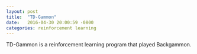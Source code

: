 ```yaml
---
layout: post
title:  "TD-Gammon"
date:   2016-04-30 20:00:59 -0800
categories: reinforcement learning
---
```

TD-Gammon is a reinforcement learning program that played Backgammon. 
